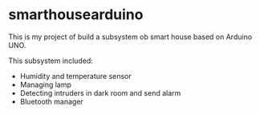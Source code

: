 # smarthousearduino

This is my project of build a subsystem ob smart house based on Arduino UNO.

This subsystem included:
* Humidity and temperature sensor
* Managing lamp
* Detecting intruders in dark room and send alarm
* Bluetooth manager
